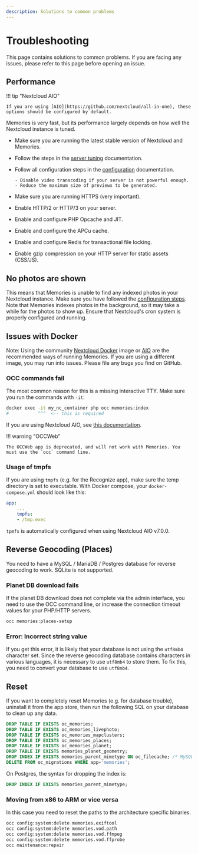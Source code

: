 ```yaml
---
description: Solutions to common problems
---
```


# Troubleshooting

This page contains solutions to common problems. If you are facing any issues, please refer to this page before opening an issue.

## Performance

!!! tip "Nextcloud AIO"

    If you are using [AIO](https://github.com/nextcloud/all-in-one), these options should be configured by default.

Memories is very fast, but its performance largely depends on how well the Nextcloud instance is tuned.

- Make sure you are running the latest stable version of Nextcloud and Memories.
- Follow the steps in the [server tuning](https://docs.nextcloud.com/server/latest/admin_manual/installation/server_tuning.html) documentation.
- Follow all configuration steps in the [configuration](../config) documentation.

      - Disable video transcoding if your server is not powerful enough.
      - Reduce the maximum size of previews to be generated.

- Make sure you are running HTTPS (very important).
- Enable HTTP/2 or HTTP/3 on your server.
- Enable and configure PHP Opcache and JIT.
- Enable and configure the APCu cache.
- Enable and configure Redis for transactional file locking.
- Enable gzip compression on your HTTP server for static assets (CSS/JS).

## No photos are shown

This means that Memories is unable to find any indexed photos in your Nextcloud instance. Make sure you have followed the [configuration steps](../config). Note that Memories indexes photos in the background, so it may take a while for the photos to show up. Ensure that Nextcloud's cron system is properly configured and running.

## Issues with Docker

Note: Using the community [Nextcloud Docker](https://hub.docker.com/_/nextcloud/) image or [AIO](https://github.com/nextcloud/all-in-one) are the recommended ways of running Memories. If you are using a different image, you may run into issues. Please file any bugs you find on GitHub.

### OCC commands fail

The most common reason for this is a missing interactive TTY. Make sure you run the commands with `-it`:

```bash
docker exec -it my_nc_container php occ memories:index
#           ^^^  <-- this is required
```

If you are using Nextcloud AIO, see [this documentation](https://github.com/nextcloud/all-in-one#how-to-run-occ-commands).

!!! warning "OCCWeb"

    The OCCWeb app is deprecated, and will not work with Memories. You must use the `occ` command line.

### Usage of tmpfs

If you are using `tmpfs` (e.g. for the Recognize app), make sure the temp directory is set to executable. With Docker compose, your `docker-compose.yml` should look like this:

```yaml
app:
    ...
    tmpfs:
    - /tmp:exec
```

`tpmfs` is automatically configured when using Nextcloud AIO v7.0.0.

## Reverse Geocoding (Places)

You need to have a MySQL / MariaDB / Postgres database for reverse geocoding to work. SQLite is not supported.

### Planet DB download fails

If the planet DB download does not complete via the admin interface, you need to use the OCC command line, or increase the connection timeout values for your PHP/HTTP servers.

```bash
occ memories:places-setup
```

### Error: Incorrect string value

If you get this error, it is likely that your database is not using the `utf8mb4` character set. Since the reverse geocoding database contains characters in various languages, it is necessary to use `utf8mb4` to store them. To fix this, you need to convert your database to use `utf8mb4`.

## Reset

If you want to completely reset Memories (e.g. for database trouble), uninstall it from the app store, then run the following SQL on your database to clean up any data.

```sql
DROP TABLE IF EXISTS oc_memories;
DROP TABLE IF EXISTS oc_memories_livephoto;
DROP TABLE IF EXISTS oc_memories_mapclusters;
DROP TABLE IF EXISTS oc_memories_places;
DROP TABLE IF EXISTS oc_memories_planet;
DROP TABLE IF EXISTS memories_planet_geometry;
DROP INDEX IF EXISTS memories_parent_mimetype ON oc_filecache; /* MySQL */
DELETE FROM oc_migrations WHERE app='memories';
```

On Postgres, the syntax for dropping the index is:

```sql
DROP INDEX IF EXISTS memories_parent_mimetype;
```

### Moving from x86 to ARM or vice versa

In this case you need to reset the paths to the architecture specific binaries.

```bash
occ config:system:delete memories.exiftool
occ config:system:delete memories.vod.path
occ config:system:delete memories.vod.ffmpeg
occ config:system:delete memories.vod.ffprobe
occ maintenance:repair
```
